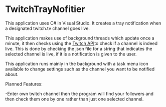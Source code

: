 # TwitchTrayNofitier
This application uses C# in Visual Studio. It creates a tray notification when a designated twitch.tv channel goes live.

This application makes use of background threads which update once a minute, it then checks using the [Twitch API](https://github.com/justintv/Twitch-API)to check if a channel is indeed live. This is done by checking the json file for a string that indicates the selected channel is live, if it is a notification is given to the user.

This application runs mainly in the background with a task menu icon available to change settings such as the channel you want to be notified about.

Planned Features:

-Enter own twitch channel then the program will find your followers and then check them one by one rather than just one selected channel.
